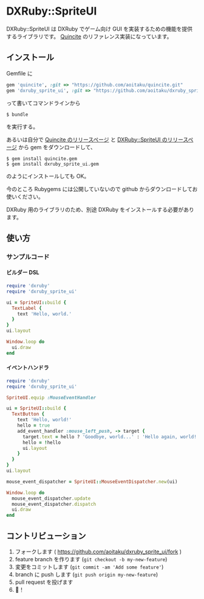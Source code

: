 # DXRuby::SpriteUI

DXRuby::SpriteUI は DXRuby でゲーム向け GUI を実装するための機能を提供するライブラリです。
[Quincite](https://github.com/aoitaku/quincite) のリファレンス実装になっています。


## インストール

Gemfile に

```ruby
gem 'quincite', :git => "https://github.com/aoitaku/quincite.git"
gem 'dxruby_sprite_ui', :git => "https://github.com/aoitaku/dxruby_sprite_ui.git"
```

って書いてコマンドラインから

    $ bundle

を実行する。

あるいは自分で [Quincite のリリースページ](https://github.com/aoitaku/quincite/releases) と [DXRuby::SpriteUI のリリースページ](https://github.com/aoitaku/dxruby_sprite_ui/releases) から gem をダウンロードして、

    $ gem install quincite.gem
    $ gem install dxruby_sprite_ui.gem

のようにインストールしても OK。

今のところ Rubygems には公開していないので github からダウンロードしてお使いください。

DXRuby 用のライブラリのため、別途 DXRuby をインストールする必要があります。


## 使い方

### サンプルコード

#### ビルダー DSL

```ruby
require 'dxruby'
require 'dxruby_sprite_ui'

ui = SpriteUI::build {
  TextLabel {
    text 'Hello, world.'
  }
}
ui.layout

Window.loop do
  ui.draw
end
```

#### イベントハンドラ

```ruby
require 'dxruby'
require 'dxruby_sprite_ui'

SpriteUI.equip :MouseEventHandler

ui = SpriteUI::build {
  TextButton {
    text 'Hello, world!'
    hello = true
    add_event_handler :mouse_left_push, -> target {
      target.text = hello ? 'Goodbye, world...' : 'Hello again, world!'
      hello = !hello
      ui.layout
    }
  }
}
ui.layout

mouse_event_dispatcher = SpriteUI::MouseEventDispatcher.new(ui)

Window.loop do
  mouse_event_dispatcher.update
  mouse_event_dispatcher.dispatch
  ui.draw
end
```


## コントリビューション

1. フォークします ( https://github.com/aoitaku/dxruby_sprite_ui/fork )
2. feature branch を作ります (`git checkout -b my-new-feature`)
3. 変更をコミットします (`git commit -am 'Add some feature'`)
4. branch に push します (`git push origin my-new-feature`)
5. pull request を投げます
6. 🍣！
